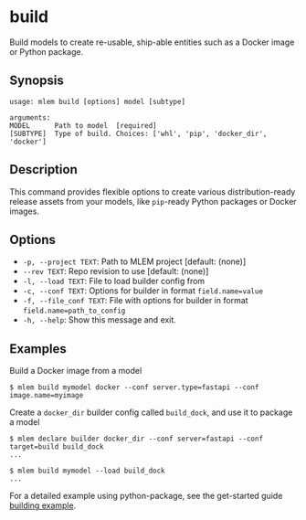 # build

Build models to create re-usable, ship-able entities such as a Docker image or
Python package.

## Synopsis

```usage
usage: mlem build [options] model [subtype]

arguments:
MODEL      Path to model  [required]
[SUBTYPE]  Type of build. Choices: ['whl', 'pip', 'docker_dir', 'docker']
```

## Description

This command provides flexible options to create various distribution-ready
release assets from your models, like `pip`-ready Python packages or Docker
images.

## Options

- `-p, --project TEXT`: Path to MLEM project [default: (none)]
- `--rev TEXT`: Repo revision to use [default: (none)]
- `-l, --load TEXT`: File to load builder config from
- `-c, --conf TEXT`: Options for builder in format `field.name=value`
- `-f, --file_conf TEXT`: File with options for builder in format
  `field.name=path_to_config`
- `-h, --help`: Show this message and exit.

## Examples

Build a Docker image from a model

```cli
$ mlem build mymodel docker --conf server.type=fastapi --conf image.name=myimage
```

Create a `docker_dir` builder config called `build_dock`, and use it to package
a model

```cli
$ mlem declare builder docker_dir --conf server=fastapi --conf target=build build_dock
...

$ mlem build mymodel --load build_dock
...
```

For a detailed example using python-package, see the get-started guide
[building example](/doc/get-started/building).
